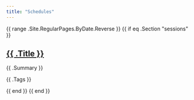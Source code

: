 ```yaml
---
title: "Schedules"
---
```


{{ range .Site.RegularPages.ByDate.Reverse }}
  {{ if eq .Section "sessions" }}
    <h2><a href="{{ .Permalink }}">{{ .Title }}</a></h2>
    <p>{{ .Summary }}</p>
    <p>{{ .Tags }}</p>
  {{ end }}
{{ end }}



